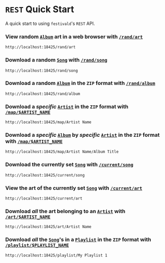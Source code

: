 # `REST` Quick Start
A quick start to using `festivald`'s `REST` API.

### View random [`Album`](../common-objects/album.md) art in a web browser with [`/rand/art`](rand/art.md)
```http
http://localhost:18425/rand/art
```

### Download a random [`Song`](../common-objects/song.md) with [`/rand/song`](rand/song.md)
```http
http://localhost:18425/rand/song
```
### Download a random [`Album`](../common-objects/album.md) in the `ZIP` format with [`/rand/album`](rand/album.md)
```http
http://localhost:18425/rand/album
```

### Download a _specific_ [`Artist`](../common-objects/artist.md) in the `ZIP` format with [`/map/$ARTIST_NAME`](map/artist.md)
```http
http://localhost:18425/map/Artist Name
```

### Download a _specific_ [`Album`](../common-objects/album.md) by _specific_ [`Artist`](../common-objects/artist.md) in the `ZIP` format with [`/map/$ARTIST_NAME`](map/artist.md)
```http
http://localhost:18425/map/Artist Name/Album Title
```

### Download the currently set [`Song`](../common-objects/song.md) with [`/current/song`](current/song.md)
```http
http://localhost:18425/current/song
```

### View the art of the currently set [`Song`](../common-objects/song.md) with [`/current/art`](current/art.md)
```http
http://localhost:18425/current/art
```

### Download _all_ the art belonging to an [`Artist`](../common-objects/artist.md) with [`/art/$ARTIST_NAME`](art/artist.md)
```http
http://localhost:18425/art/Artist Name
```

### Download _all_ the [`Song`](../common-objects/song.md)'s in a [`Playlist`](../common-objects/playlist.md) in the `ZIP` format with [`/playlist/$PLAYLIST_NAME`](playlist.md)
```http
http://localhost:18425/playlist/My Playlist 1
```

